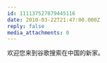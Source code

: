 ```yaml
---
id: 111137527879445116
date: 2010-03-22T21:47:00.000Z
reply: false
media_attachments: 0
---
```


欢迎您来到谷歌搜索在中国的新家。 ​​​​

